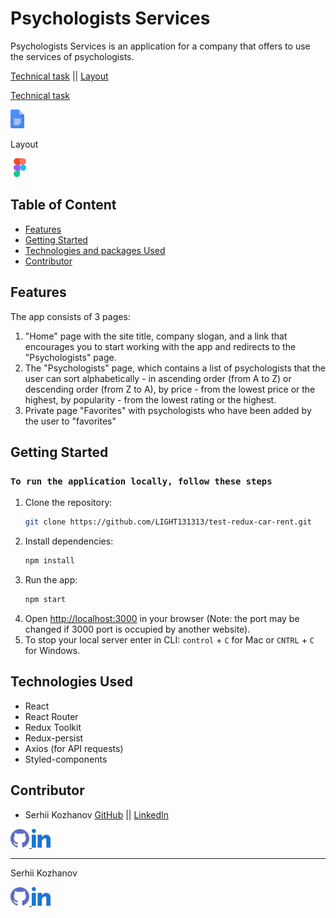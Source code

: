 # Psychologists Services

Psychologists Services is an application for a company that offers to use the
services of psychologists.

[Technical task](https://docs.google.com/document/d/1PrTxBn6HQbb0Oz17g5_zvyLGIOZg0TIP3HPaEEp6ZLs/edit)
||
[Layout](https://www.figma.com/file/I5vjNb0NsJOpQRnRpMloSY/Psychologists.Services?type=design&node-id=0-1&mode=design&t=yo2vZvDwGE29z7w9-0)

<div>
<a href="https://docs.google.com/document/d/1PrTxBn6HQbb0Oz17g5_zvyLGIOZg0TIP3HPaEEp6ZLs/edit" target="_blank" rel="noreferrer">
<p>Technical task</p>
<img src="./assets/gdocs.svg" alt="gdocs" width="22" height="30"/>
</a>
<p>Layout</p>
<a href="https://www.figma.com/file/I5vjNb0NsJOpQRnRpMloSY/Psychologists.Services?type=design&node-id=0-1&mode=design&t=yo2vZvDwGE29z7w9-0" target="_blank" rel="noreferrer">
<img src="./assets/figma.svg" alt="figma" width="30" height="30"/>
</a>
</div>

## Table of Content

- [Features](#features)
- [Getting Started](#getting-started)
- [Technologies and packages Used](#technologies-and-packages-used)
- [Contributor](#contributor)

## Features

The app consists of 3 pages:

1. "Home" page with the site title, company slogan, and a link that encourages
   you to start working with the app and redirects to the "Psychologists" page.
2. The "Psychologists" page, which contains a list of psychologists that the
   user can sort alphabetically - in ascending order (from A to Z) or descending
   order (from Z to A), by price - from the lowest price or the highest, by
   popularity - from the lowest rating or the highest.
3. Private page "Favorites" with psychologists who have been added by the user
   to "favorites"

## Getting Started

### `To run the application locally, follow these steps`

1. Clone the repository:
   ```bash
   git clone https://github.com/LIGHT131313/test-redux-car-rent.git
   ```
2. Install dependencies:
   ```bash
   npm install
   ```
3. Run the app:
   ```bash
   npm start
   ```
4. Open [http://localhost:3000](http://localhost:3000) in your browser (Note:
   the port may be changed if 3000 port is occupied by another website).
5. To stop your local server enter in CLI: `control` + `C` for Mac or `CNTRL` +
   `C` for Windows.

## Technologies Used

- React
- React Router
- Redux Toolkit
- Redux-persist
- Axios (for API requests)
- Styled-components

## Contributor

- Serhii Kozhanov [GitHub](https://github.com/LIGHT131313) ||
[LinkedIn](https://www.linkedin.com/in/serhii-kozhanov/)
<div>
<a href="https://github.com/LIGHT131313" target="_blank" rel="noreferrer">
<img src="./assets/github.svg" alt="gdocs" width="30" height="30"/>
</a>
<a href="https://www.linkedin.com/in/serhii-kozhanov/" target="_blank" rel="noreferrer">
<img src="./assets/linkedin.svg" alt="linkedin" width="30" height="30"/>
</a>
</div>

---

Serhii Kozhanov <div>
<a href="https://github.com/LIGHT131313" target="_blank" rel="noreferrer">
<img src="./assets/github.svg" alt="gdocs" width="30" height="30"/> </a>
<a href="https://www.linkedin.com/in/serhii-kozhanov/" target="_blank" rel="noreferrer">
<img src="./assets/linkedin.svg" alt="linkedin" width="30" height="30"/> </a>

</div>
